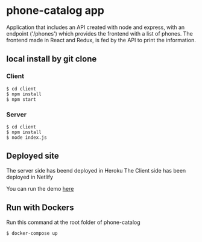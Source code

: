 # phone-catalog app

Application that includes an API created with node and express, with an endpoint ('/phones') which provides the frontend with a list of phones. 
The frontend made in React and Redux, is fed by the API to print the information. 


## local install by git clone

### Client

```
$ cd client
$ npm install
$ npm start
```

### Server

```
$ cd client
$ npm install
$ node index.js
```

## Deployed site

The server side has beend deployed in Heroku
The Client side has been deployed in Netlify

You can run the demo [here](https://phone-catalog.netlify.app)

## Run with Dockers

Run this command at the root folder of phone-catalog
```
$ docker-compose up

```
